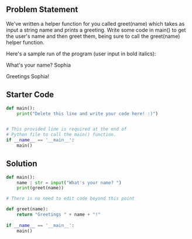 ## Problem Statement

We've written a helper function for you called greet(name) which takes as input a string name and prints a greeting. Write some code in main() to get the user's name and then greet them, being sure to call the greet(name) helper function.

Here's a sample run of the program (user input in bold italics):

What's your name? Sophia

Greetings Sophia!

## Starter Code

```py
def main():
    print("Delete this line and write your code here! :)")


# This provided line is required at the end of
# Python file to call the main() function.
if __name__ == '__main__':
    main()
```

## Solution


```py
def main():
    name : str = input("What's your name? ")
    print(greet(name))

# There is no need to edit code beyond this point

def greet(name):
    return "Greetings " + name + "!"
	
if __name__ == '__main__':
    main()

```